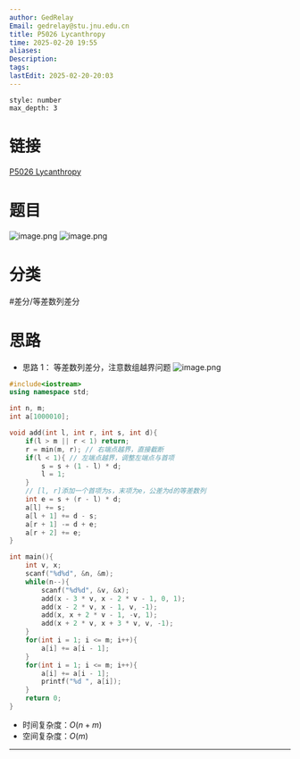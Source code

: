 ```yaml
---
author: GedRelay
Email: gedrelay@stu.jnu.edu.cn
title: P5026 Lycanthropy
time: 2025-02-20 19:55
aliases: 
Description: 
tags: 
lastEdit: 2025-02-20-20:03
---
```


```toc
style: number
max_depth: 3
```

# 链接
[P5026 Lycanthropy](https://www.luogu.com.cn/problem/P5026) 

# 题目
![image.png](https://ged-pic-bed.oss-cn-guangzhou.aliyuncs.com/img/202502201955228.png)
![image.png](https://ged-pic-bed.oss-cn-guangzhou.aliyuncs.com/img/202502201956885.png)


# 分类
#差分/等差数列差分 

# 思路
- 思路 1：
等差数列差分，注意数组越界问题
![image.png](https://ged-pic-bed.oss-cn-guangzhou.aliyuncs.com/img/202502202002825.png)


```cpp
#include<iostream>
using namespace std;

int n, m;
int a[1000010];

void add(int l, int r, int s, int d){
    if(l > m || r < 1) return;
    r = min(m, r); // 右端点越界，直接截断
    if(l < 1){ // 左端点越界，调整左端点与首项
        s = s + (1 - l) * d;
        l = 1;
    }
    // [l, r]添加一个首项为s，末项为e，公差为d的等差数列
    int e = s + (r - l) * d;
    a[l] += s;
	a[l + 1] += d - s;
	a[r + 1] -= d + e;
	a[r + 2] += e;
}

int main(){
    int v, x;
    scanf("%d%d", &n, &m);
    while(n--){
        scanf("%d%d", &v, &x);
        add(x - 3 * v, x - 2 * v - 1, 0, 1);
        add(x - 2 * v, x - 1, v, -1);
        add(x, x + 2 * v - 1, -v, 1);
        add(x + 2 * v, x + 3 * v, v, -1);
    }
    for(int i = 1; i <= m; i++){
        a[i] += a[i - 1];
    }
    for(int i = 1; i <= m; i++){
        a[i] += a[i - 1];
        printf("%d ", a[i]);
    }
    return 0;
}
```


- 时间复杂度：${O\left( n+m \right)  }$ 
- 空间复杂度：${O\left( m \right)  }$ 


---

